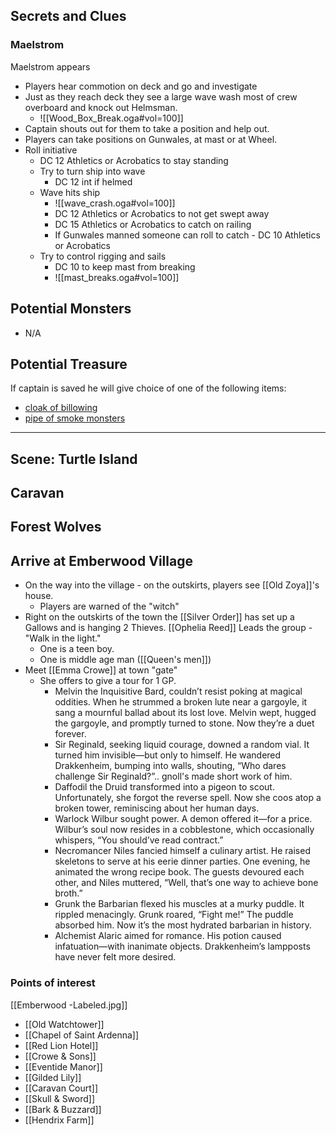 ## Secrets and Clues
### Maelstrom
Maelstrom appears
- Players hear commotion on deck and go and investigate
- Just as they reach deck they see a large wave wash most of crew overboard and knock out Helmsman.
	- ![[Wood_Box_Break.oga#vol=100]]
- Captain shouts out for them to take a position and help out.
- Players can take positions on Gunwales, at mast or at Wheel.
- Roll initiative
	- DC 12 Athletics or Acrobatics to stay standing
	- Try to turn ship into wave
		- DC 12 int if helmed
	- Wave hits ship
		- ![[wave_crash.oga#vol=100]]
		- DC 12 Athletics or Acrobatics to not get swept away
		- DC 15 Athletics or Acrobatics to catch on railing
		- If Gunwales manned someone can roll to catch - DC 10 Athletics or Acrobatics
	- Try to control rigging and sails
		- DC 10 to keep mast from breaking
		- ![[mast_breaks.oga#vol=100]]
## Potential Monsters
- N/A
## Potential Treasure
If captain is saved he will give choice of one of the following items:
- [cloak of billowing](https://www.dndbeyond.com/magic-items/27040-cloak-of-billowing)
- [pipe of smoke monsters](https://www.dndbeyond.com/magic-items/27082-pipe-of-smoke-monsters)

---

## Scene: Turtle Island

## Caravan

## Forest Wolves

## Arrive at Emberwood Village
- On the way into the village - on the outskirts, players see [[Old Zoya]]'s house.
	- Players are warned of the "witch"
- Right on the outskirts of the town the [[Silver Order]] has set up a Gallows and is hanging 2 Thieves. [[Ophelia Reed]] Leads the group - "Walk in the light."
	- One is a teen boy.
	- One is middle age man ([[Queen's men]])
- Meet [[Emma Crowe]] at town "gate"
	- She offers to give a tour for 1 GP.
		- Melvin the Inquisitive Bard, couldn’t resist poking at magical oddities. When he strummed a broken lute near a gargoyle, it sang a mournful ballad about its lost love. Melvin wept, hugged the gargoyle, and promptly turned to stone. Now they’re a duet forever.
		- Sir Reginald, seeking liquid courage, downed a random vial. It turned him invisible—but only to himself. He wandered Drakkenheim, bumping into walls, shouting, “Who dares challenge Sir Reginald?”.. gnoll's made short work of him.
		- Daffodil the Druid transformed into a pigeon to scout. Unfortunately, she forgot the reverse spell. Now she coos atop a broken tower, reminiscing about her human days.
		- Warlock Wilbur sought power. A demon offered it—for a price. Wilbur’s soul now resides in a cobblestone, which occasionally whispers, “You should’ve read contract.”
		- Necromancer Niles fancied himself a culinary artist. He raised skeletons to serve at his eerie dinner parties. One evening, he animated the wrong recipe book. The guests devoured each other, and Niles muttered, “Well, that’s one way to achieve bone broth.”
		- Grunk the Barbarian flexed his muscles at a murky puddle. It rippled menacingly. Grunk roared, “Fight me!” The puddle absorbed him. Now it’s the most hydrated barbarian in history.
		- Alchemist Alaric aimed for romance. His potion caused infatuation—with inanimate objects. Drakkenheim’s lampposts have never felt more desired.

### Points of interest
[[Emberwood -Labeled.jpg]]
- [[Old Watchtower]]
- [[Chapel of Saint Ardenna]]
- [[Red Lion Hotel]]
- [[Crowe & Sons]]
- [[Eventide Manor]]
- [[Gilded Lily]]
- [[Caravan Court]]
- [[Skull & Sword]]
- [[Bark & Buzzard]]
- [[Hendrix Farm]]
